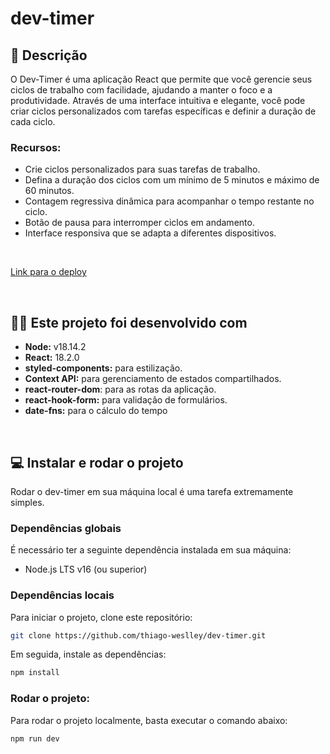 # dev-timer

## 📄 Descrição
O Dev-Timer é uma aplicação React que permite que você gerencie seus ciclos de trabalho com facilidade, ajudando a manter o foco e a produtividade. Através de uma interface intuitiva e elegante, você pode criar ciclos personalizados com tarefas específicas e definir a duração de cada ciclo.

### Recursos:

- Crie ciclos personalizados para suas tarefas de trabalho.
- Defina a duração dos ciclos com um mínimo de 5 minutos e máximo de 60 minutos.
- Contagem regressiva dinâmica para acompanhar o tempo restante no ciclo.
- Botão de pausa para interromper ciclos em andamento.
- Interface responsiva que se adapta a diferentes dispositivos.
<br>

[Link para o deploy](https://dev-timer-ecru.vercel.app/)

<br>

## 🧑‍💻 Este projeto foi desenvolvido com

- <b>Node:</b> v18.14.2
- <b>React:</b> 18.2.0
- <b>styled-components:</b> para estilização.
- <b>Context API:</b> para gerenciamento de estados compartilhados.
- <b>react-router-dom</b>: para as rotas da aplicação.
- <b>react-hook-form:</b> para validação de formulários.
- <b>date-fns:</b> para o cálculo do tempo
<br>

## 💻 Instalar e rodar o projeto

Rodar o dev-timer em sua máquina local é uma tarefa extremamente simples.

### Dependências globais

É necessário ter a seguinte dependência instalada em sua máquina:

- Node.js LTS v16 (ou superior)

### Dependências locais

Para iniciar o projeto, clone este repositório:
```bash
git clone https://github.com/thiago-weslley/dev-timer.git
```

Em seguida, instale as dependências:
```bash
npm install
```

### Rodar o projeto:

Para rodar o projeto localmente, basta executar o comando abaixo:

```bash
npm run dev
```
